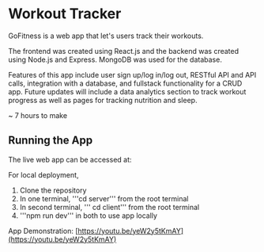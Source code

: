 # Workout Tracker

GoFitness is a web app that let's users track their workouts.

The frontend was created using React.js and the backend was created using Node.js and Express. MongoDB was used for the database.

Features of this app include user sign up/log in/log out, RESTful API and API calls, integration with a database, and fullstack functionality for a CRUD app. Future updates will include a data analytics section to track workout progress as well as pages for tracking nutrition and sleep.

~ 7 hours to make


## Running the App

The live web app can be accessed at:


For local deployment,

1. Clone the repository
2. In one terminal, '''cd server''' from the root terminal
3. In second terminal, ''' cd client''' from the root terminal
4. '''npm run dev''' in both to use app locally


App Demonstration:
[https://youtu.be/yeW2y5tKmAY](https://youtu.be/yeW2y5tKmAY)
